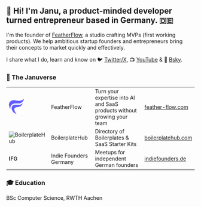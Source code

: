 ## 👋 Hi! I'm Janu, a product-minded developer turned entrepreneur based in Germany. 🇩🇪
I'm the founder of [FeatherFlow](http://feather-flow.com/), a studio crafting MVPs (first working products). We help ambitious startup founders and entrepreneurs bring their concepts to market quickly and effectively.

I share what I do, learn and know on 🐦 [Twitter/X](https://twitter.com/JanuBuilds), 📺 [YouTube](http://youtube.com/@janubuilds) & 🦋 [Bsky](http://bsky.app/profile/janu.lol).

### 🌌 The Januverse

<table>
  <tr>
    <td><img src="Logo (White).jpg" width="40" height="40" alt="FeatherFlow"></td>
    <td>FeatherFlow</td>
    <td>Turn your expertise into AI and SaaS products without growing your team</td>
    <td><a href="https://feather-flow.com">feather-flow.com</a></td>
  </tr>
  <tr>
    <td><img src="https://boilerplatehub.com/logo.png" width="40" height="40" alt="BoilerplateHub"></td>
    <td>BoilerplateHub</td>
    <td>Directory of Boilerplates & SaaS Starter Kits</td>
    <td><a href="https://boilerplatehub.com">boilerplatehub.com</a></td>
  </tr>
    <tr>
    <td><b>IFG</b></td>
    <td>Indie Founders Germany</td>
    <td>Meetups for independent German founders</td>
    <td><a href="https://indiefounders.de">indiefounders.de</a></td>
  </tr>

</table>

### 🎓 Education
BSc Computer Science, RWTH Aachen
